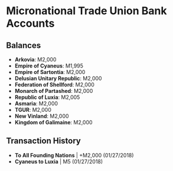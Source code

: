 # Micronational Trade Union Bank Accounts

## Balances
- **Arkovia**: M2,000
- **Empire of Cyaneus**: M1,995
- **Empire of Sartontia**: M2,000
- **Delusian Unitary Republic**: M2,000
- **Federation of Shellford**: M2,000
- **Monarch of Partashed**: M2,000
- **Republic of Luxia**: M2,005
- **Asmaria**: M2,000
- **TGUR**: M2,000
- **New Vinland**: M2,000
- **Kingdom of Galimaine**: M2,000

## Transaction History

- **To All Founding Nations** | +M2,000 (01/27/2018)
- **Cyaneus to Luxia** | M5 (01/27/2018)
